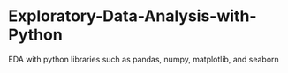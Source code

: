 # Exploratory-Data-Analysis-with-Python
EDA with python libraries such as pandas, numpy, matplotlib, and seaborn
